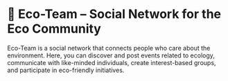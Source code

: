 # 🌿 Eco-Team – Social Network for the Eco Community

Eco-Team is a social network that connects people who care about the environment. Here, you can discover and post events related to ecology, communicate with like-minded individuals, create interest-based groups, and participate in eco-friendly initiatives.
